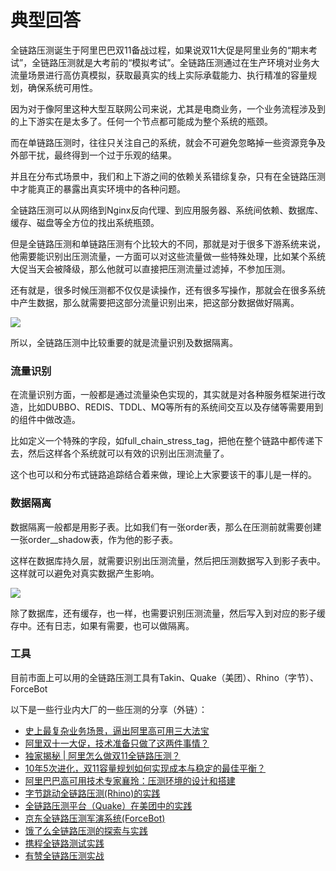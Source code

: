 # 典型回答


全链路压测诞生于阿里巴巴双11备战过程，如果说双11大促是阿里业务的“期末考试”，全链路压测就是大考前的“模拟考试”。全链路压测通过在生产环境对业务大流量场景进行高仿真模拟，获取最真实的线上实际承载能力、执行精准的容量规划，确保系统可用性。



因为对于像阿里这种大型互联网公司来说，尤其是电商业务，一个业务流程涉及到的上下游实在是太多了。任何一个节点都可能成为整个系统的瓶颈。



而在单链路压测时，往往只关注自己的系统，就会不可避免忽略掉一些资源竞争及外部干扰，最终得到一个过于乐观的结果。



并且在分布式场景中，我们和上下游之间的依赖关系错综复杂，只有在全链路压测中才能真正的暴露出真实环境中的各种问题。



全链路压测可以从网络到Nginx反向代理、到应用服务器、系统间依赖、数据库、缓存、磁盘等全方位的找出系统瓶颈。



但是全链路压测和单链路压测有个比较大的不同，那就是对于很多下游系统来说，他需要能识别出压测流量，一方面可以对这些流量做一些特殊处理，比如某个系统大促当天会被降级，那么他就可以直接把压测流量过滤掉，不参加压测。



还有就是，很多时候压测都不仅仅是读操作，还有很多写操作，那就会在很多系统中产生数据，那么就需要把这部分流量识别出来，把这部分数据做好隔离。



![](https://cdn.nlark.com/yuque/0/2023/png/5378072/1690893717213-77849a0f-cafe-4ac8-891a-95a6ff0bb835.png)



所以，全链路压测中比较重要的就是流量识别及数据隔离。



### 流量识别


在流量识别方面，一般都是通过流量染色实现的，其实就是对各种服务框架进行改造，比如DUBBO、REDIS、TDDL、MQ等所有的系统间交互以及存储等需要用到的组件中做改造。



比如定义一个特殊的字段，如full_chain_stress_tag，把他在整个链路中都传递下去，然后这样各个系统就可以有效的识别出压测流量了。



这个也可以和分布式链路追踪结合着来做，理论上大家要该干的事儿是一样的。





### 数据隔离


数据隔离一般都是用影子表。比如我们有一张order表，那么在压测前就需要创建一张order__shadow表，作为他的影子表。



这样在数据库持久层，就需要识别出压测流量，然后把压测数据写入到影子表中。这样就可以避免对真实数据产生影响。





![](https://cdn.nlark.com/yuque/0/2023/png/5378072/1690893016608-8d28e5d4-b450-49ce-9c01-2f6640f7492e.png)





除了数据库，还有缓存，也一样，也需要识别压测流量，然后写入到对应的影子缓存中。还有日志，如果有需要，也可以做隔离。





### 工具


目前市面上可以用的全链路压测工具有Takin、Quake（美团）、Rhino（字节）、ForceBot



以下是一些行业内大厂的一些压测的分享（外链）：



+ [史上最复杂业务场景，逼出阿里高可用三大法宝](https://zhuanlan.zhihu.com/p/27211011)
+ [阿里双十一大促，技术准备只做了这两件事情？](https://mp.weixin.qq.com/s?__biz=MjM5MDE0Mjc4MA==&mid=2650995093&idx=1&sn=574f6d83a48c2c596943b1fbeb25e4a7&chksm=bdbf01c68ac888d03eadfff1475e782ac8e289ad62bfe5cfe15542105fcdd8f6dfb6e2da7afa&scene=21#wechat_redirect)
+ [独家揭秘 | 阿里怎么做双11全链路压测？](https://developer.aliyun.com/article/723177)
+ [10年5次进化，双11容量规划如何实现成本与稳定的最佳平衡？](https://juejin.im/entry/6844903713773977614)
+ [阿里巴巴高可用技术专家襄玲：压测环境的设计和搭建](https://mp.weixin.qq.com/s?__biz=MzU4NzU0MDIzOQ==&mid=2247486698&idx=3&sn=c3a2af9322c2bf6ad25d8c4823d1461f&chksm=fdeb3e8aca9cb79c3ff4f0d61eed4db4e7fd72c54e0ef670ad9d4c12caa05000dec80bbd179a&scene=21#wechat_redirect)
+ [字节跳动全链路压测(Rhino)的实践](https://mp.weixin.qq.com/s/vofrpFGvnptj3MNAv1hQ-w)
+ [全链路压测平台（Quake）在美团中的实践](https://tech.meituan.com/2018/09/27/quake-introduction.html)
+ [京东全链路压测军演系统(ForceBot)](https://github.com/panjianning/performance-test/blob/master/%E4%BA%AC%E4%B8%9C%E5%85%A8%E9%93%BE%E8%B7%AF%E5%8E%8B%E6%B5%8B%E5%86%9B%E6%BC%94%E7%B3%BB%E7%BB%9F(ForceBot).pdf)
+ [饿了么全链路压测的探索与实践](https://zhuanlan.zhihu.com/p/30306892)
+ [携程全链路测试实践](https://github.com/panjianning/performance-test/blob/master/%E6%90%BA%E7%A8%8B%E5%85%A8%E9%93%BE%E8%B7%AF%E6%B5%8B%E8%AF%95%E5%AE%9E%E8%B7%B5.pdf)
+ [有赞全链路压测实战](https://cloud.tencent.com/developer/article/1510088)



